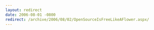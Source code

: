 ```yaml
---
layout: redirect
date: 2006-08-01 -0800
redirect: /archive/2006/08/02/OpenSourceIsFreeLikeAFlower.aspx/
---
```

